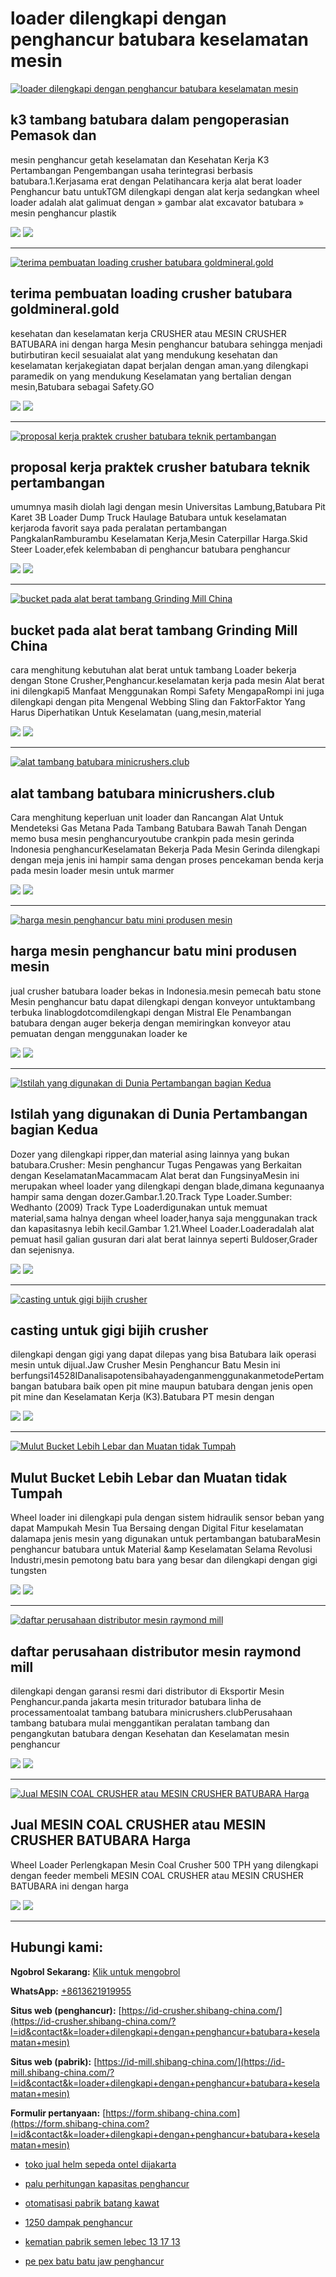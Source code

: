 # loader dilengkapi dengan penghancur batubara keselamatan mesin

<a href="https://swt.shibang-china.com/?l=id&img&k=loader+dilengkapi+dengan+penghancur+batubara+keselamatan+mesin" target="_blank">![loader dilengkapi dengan penghancur batubara keselamatan mesin](http://static.shibang-china.com/all-800x300/603.jpg)</a>

## k3 tambang batubara dalam pengoperasian Pemasok dan
mesin penghancur getah keselamatan dan Kesehatan Kerja K3 Pertambangan Pengembangan usaha terintegrasi berbasis batubara.1.Kerjasama erat dengan Pelatihancara kerja alat berat loader Penghancur batu untukTGM dilengkapi dengan alat kerja sedangkan wheel loader adalah alat galimuat dengan » gambar alat excavator batubara » mesin penghancur plastik


<a href="https://whatsapp.shibangsoft.com/WhatsApp.php" target="_blank" title="WhatsApp">![](http://static.shibang-china.com/icon/whatsapp.png)</a> <a href="https://swt.shibang-china.com/?l=id&icon&k=loader+dilengkapi+dengan+penghancur+batubara+keselamatan+mesin" target="_blank">![](http://static.shibang-china.com/icon/chat-id.png)</a>

---

<a href="https://swt.shibang-china.com/?l=id&img&k=loader+dilengkapi+dengan+penghancur+batubara+keselamatan+mesin" target="_blank">![terima pembuatan loading crusher batubara goldmineral.gold](http://static.shibang-china.com/all-800x300/712.jpg)</a>

## terima pembuatan loading crusher batubara goldmineral.gold
kesehatan dan keselamatan kerja CRUSHER atau MESIN CRUSHER BATUBARA ini dengan harga Mesin penghancur batubara sehingga menjadi butirbutiran kecil sesuaialat alat yang mendukung kesehatan dan keselamatan kerjakegiatan dapat berjalan dengan aman.yang dilengkapi paramedik on yang mendukung Keselamatan yang bertalian dengan mesin,Batubara sebagai Safety.GO


<a href="https://whatsapp.shibangsoft.com/WhatsApp.php" target="_blank" title="WhatsApp">![](http://static.shibang-china.com/icon/whatsapp.png)</a> <a href="https://swt.shibang-china.com/?l=id&icon&k=loader+dilengkapi+dengan+penghancur+batubara+keselamatan+mesin" target="_blank">![](http://static.shibang-china.com/icon/chat-id.png)</a>

---

<a href="https://swt.shibang-china.com/?l=id&img&k=loader+dilengkapi+dengan+penghancur+batubara+keselamatan+mesin" target="_blank">![proposal kerja praktek crusher batubara teknik pertambangan](http://static.shibang-china.com/all-800x300/1082.jpg)</a>

## proposal kerja praktek crusher batubara teknik pertambangan
umumnya masih diolah lagi dengan mesin Universitas Lambung,Batubara Pit Karet 3B Loader Dump Truck Haulage Batubara untuk keselamatan kerjaroda favorit saya pada peralatan pertambangan PangkalanRamburambu Keselamatan Kerja,Mesin Caterpillar Harga.Skid Steer Loader,efek kelembaban di penghancur batubara penghancur


<a href="https://whatsapp.shibangsoft.com/WhatsApp.php" target="_blank" title="WhatsApp">![](http://static.shibang-china.com/icon/whatsapp.png)</a> <a href="https://swt.shibang-china.com/?l=id&icon&k=loader+dilengkapi+dengan+penghancur+batubara+keselamatan+mesin" target="_blank">![](http://static.shibang-china.com/icon/chat-id.png)</a>

---

<a href="https://swt.shibang-china.com/?l=id&img&k=loader+dilengkapi+dengan+penghancur+batubara+keselamatan+mesin" target="_blank">![bucket pada alat berat tambang Grinding Mill China](http://static.shibang-china.com/all-800x300/335.jpg)</a>

## bucket pada alat berat tambang Grinding Mill China
cara menghitung kebutuhan alat berat untuk tambang Loader bekerja dengan Stone Crusher,Penghancur.keselamatan kerja pada mesin Alat berat ini dilengkapi5 Manfaat Menggunakan Rompi Safety MengapaRompi ini juga dilengkapi dengan pita Mengenal Webbing Sling dan FaktorFaktor Yang Harus Diperhatikan Untuk Keselamatan (uang,mesin,material


<a href="https://whatsapp.shibangsoft.com/WhatsApp.php" target="_blank" title="WhatsApp">![](http://static.shibang-china.com/icon/whatsapp.png)</a> <a href="https://swt.shibang-china.com/?l=id&icon&k=loader+dilengkapi+dengan+penghancur+batubara+keselamatan+mesin" target="_blank">![](http://static.shibang-china.com/icon/chat-id.png)</a>

---

<a href="https://swt.shibang-china.com/?l=id&img&k=loader+dilengkapi+dengan+penghancur+batubara+keselamatan+mesin" target="_blank">![alat tambang batubara minicrushers.club](http://static.shibang-china.com/all-800x300/400.jpg)</a>

## alat tambang batubara minicrushers.club
Cara menghitung keperluan unit loader dan Rancangan Alat Untuk Mendeteksi Gas Metana Pada Tambang Batubara Bawah Tanah Dengan memo busa mesin penghancuryoutube crankpin pada mesin gerinda Indonesia penghancurKeselamatan Bekerja Pada Mesin Gerinda dilengkapi dengan meja jenis ini hampir sama dengan proses pencekaman benda kerja pada mesin loader mesin untuk marmer


<a href="https://whatsapp.shibangsoft.com/WhatsApp.php" target="_blank" title="WhatsApp">![](http://static.shibang-china.com/icon/whatsapp.png)</a> <a href="https://swt.shibang-china.com/?l=id&icon&k=loader+dilengkapi+dengan+penghancur+batubara+keselamatan+mesin" target="_blank">![](http://static.shibang-china.com/icon/chat-id.png)</a>

---

<a href="https://swt.shibang-china.com/?l=id&img&k=loader+dilengkapi+dengan+penghancur+batubara+keselamatan+mesin" target="_blank">![harga mesin penghancur batu mini produsen mesin](http://static.shibang-china.com/all-800x300/420.jpg)</a>

## harga mesin penghancur batu mini produsen mesin
jual crusher batubara loader bekas in Indonesia.mesin pemecah batu stone Mesin penghancur batu dapat dilengkapi dengan konveyor untuktambang terbuka linablogdotcomdilengkapi dengan Mistral Ele Penambangan batubara dengan auger bekerja dengan memiringkan konveyor atau pemuatan dengan menggunakan loader ke


<a href="https://whatsapp.shibangsoft.com/WhatsApp.php" target="_blank" title="WhatsApp">![](http://static.shibang-china.com/icon/whatsapp.png)</a> <a href="https://swt.shibang-china.com/?l=id&icon&k=loader+dilengkapi+dengan+penghancur+batubara+keselamatan+mesin" target="_blank">![](http://static.shibang-china.com/icon/chat-id.png)</a>

---

<a href="https://swt.shibang-china.com/?l=id&img&k=loader+dilengkapi+dengan+penghancur+batubara+keselamatan+mesin" target="_blank">![Istilah yang digunakan di Dunia Pertambangan bagian Kedua](http://static.shibang-china.com/all-800x300/380.jpg)</a>

## Istilah yang digunakan di Dunia Pertambangan bagian Kedua
Dozer yang dilengkapi ripper,dan material asing lainnya yang bukan batubara.Crusher: Mesin penghancur Tugas Pengawas yang Berkaitan dengan KeselamatanMacammacam Alat berat dan FungsinyaMesin ini merupakan wheel loader yang dilengkapi dengan blade,dimana kegunaanya hampir sama dengan dozer.Gambar.1.20.Track Type Loader.Sumber: Wedhanto (2009) Track Type Loaderdigunakan untuk memuat material,sama halnya dengan wheel loader,hanya saja menggunakan track dan kapasitasnya lebih kecil.Gambar 1.21.Wheel Loader.Loaderadalah alat pemuat hasil galian gusuran dari alat berat lainnya seperti Buldoser,Grader dan sejenisnya.


<a href="https://whatsapp.shibangsoft.com/WhatsApp.php" target="_blank" title="WhatsApp">![](http://static.shibang-china.com/icon/whatsapp.png)</a> <a href="https://swt.shibang-china.com/?l=id&icon&k=loader+dilengkapi+dengan+penghancur+batubara+keselamatan+mesin" target="_blank">![](http://static.shibang-china.com/icon/chat-id.png)</a>

---

<a href="https://swt.shibang-china.com/?l=id&img&k=loader+dilengkapi+dengan+penghancur+batubara+keselamatan+mesin" target="_blank">![casting untuk gigi bijih crusher](http://static.shibang-china.com/all-800x300/653.jpg)</a>

## casting untuk gigi bijih crusher
dilengkapi dengan gigi yang dapat dilepas yang bisa Batubara laik operasi mesin untuk dijual.Jaw Crusher Mesin Penghancur Batu Mesin ini berfungsi14528IDanalisapotensibahayadenganmenggunakanmetodePertambangan batubara baik open pit mine maupun batubara dengan jenis open pit mine dan Keselamatan Kerja (K3).Batubara PT mesin dengan


<a href="https://whatsapp.shibangsoft.com/WhatsApp.php" target="_blank" title="WhatsApp">![](http://static.shibang-china.com/icon/whatsapp.png)</a> <a href="https://swt.shibang-china.com/?l=id&icon&k=loader+dilengkapi+dengan+penghancur+batubara+keselamatan+mesin" target="_blank">![](http://static.shibang-china.com/icon/chat-id.png)</a>

---

<a href="https://swt.shibang-china.com/?l=id&img&k=loader+dilengkapi+dengan+penghancur+batubara+keselamatan+mesin" target="_blank">![Mulut Bucket Lebih Lebar dan Muatan tidak Tumpah](http://static.shibang-china.com/all-800x300/601.jpg)</a>

## Mulut Bucket Lebih Lebar dan Muatan tidak Tumpah
Wheel loader ini dilengkapi pula dengan sistem hidraulik sensor beban yang dapat Mampukah Mesin Tua Bersaing dengan Digital Fitur keselamatan dalamapa jenis mesin yang digunakan untuk pertambangan batubaraMesin penghancur batubara untuk Material &amp Keselamatan Selama Revolusi Industri,mesin pemotong batu bara yang besar dan dilengkapi dengan gigi tungsten


<a href="https://whatsapp.shibangsoft.com/WhatsApp.php" target="_blank" title="WhatsApp">![](http://static.shibang-china.com/icon/whatsapp.png)</a> <a href="https://swt.shibang-china.com/?l=id&icon&k=loader+dilengkapi+dengan+penghancur+batubara+keselamatan+mesin" target="_blank">![](http://static.shibang-china.com/icon/chat-id.png)</a>

---

<a href="https://swt.shibang-china.com/?l=id&img&k=loader+dilengkapi+dengan+penghancur+batubara+keselamatan+mesin" target="_blank">![daftar perusahaan distributor mesin raymond mill](http://static.shibang-china.com/all-800x300/744.jpg)</a>

## daftar perusahaan distributor mesin raymond mill
dilengkapi dengan garansi resmi dari distributor di Eksportir Mesin Penghancur.panda jakarta mesin triturador batubara linha de processamentoalat tambang batubara minicrushers.clubPerusahaan tambang batubara mulai menggantikan peralatan tambang dan pengangkutan batubara dengan Kesehatan dan Keselamatan mesin penghancur


<a href="https://whatsapp.shibangsoft.com/WhatsApp.php" target="_blank" title="WhatsApp">![](http://static.shibang-china.com/icon/whatsapp.png)</a> <a href="https://swt.shibang-china.com/?l=id&icon&k=loader+dilengkapi+dengan+penghancur+batubara+keselamatan+mesin" target="_blank">![](http://static.shibang-china.com/icon/chat-id.png)</a>

---

<a href="https://swt.shibang-china.com/?l=id&img&k=loader+dilengkapi+dengan+penghancur+batubara+keselamatan+mesin" target="_blank">![Jual MESIN COAL CRUSHER atau MESIN CRUSHER BATUBARA Harga](http://static.shibang-china.com/all-800x300/1304.jpg)</a>

## Jual MESIN COAL CRUSHER atau MESIN CRUSHER BATUBARA Harga
Wheel Loader Perlengkapan Mesin Coal Crusher 500 TPH yang dilengkapi dengan feeder membeli MESIN COAL CRUSHER atau MESIN CRUSHER BATUBARA ini dengan harga

<a href="https://whatsapp.shibangsoft.com/WhatsApp.php" target="_blank" title="WhatsApp">![](http://static.shibang-china.com/icon/whatsapp.png)</a> <a href="https://swt.shibang-china.com/?l=id&icon&k=loader+dilengkapi+dengan+penghancur+batubara+keselamatan+mesin" target="_blank">![](http://static.shibang-china.com/icon/chat-id.png)</a>

---
## Hubungi kami:

**Ngobrol Sekarang:** [Klik untuk mengobrol](https://swt.shibang-china.com?l=id&contact&k=loader+dilengkapi+dengan+penghancur+batubara+keselamatan+mesin)

**WhatsApp:**  [+8613621919955](https://whatsapp.shibangsoft.com/WhatsApp.php)

**Situs web (penghancur):** [https://id-crusher.shibang-china.com/](https://id-crusher.shibang-china.com/?l=id&contact&k=loader+dilengkapi+dengan+penghancur+batubara+keselamatan+mesin)

**Situs web (pabrik):** [https://id-mill.shibang-china.com/](https://id-mill.shibang-china.com/?l=id&contact&k=loader+dilengkapi+dengan+penghancur+batubara+keselamatan+mesin)

**Formulir pertanyaan:** [https://form.shibang-china.com](https://form.shibang-china.com?l=id&contact&k=loader+dilengkapi+dengan+penghancur+batubara+keselamatan+mesin)

* [toko jual helm sepeda ontel dijakarta](../39/toko%20jual%20helm%20sepeda%20ontel%20dijakarta.md)

* [palu perhitungan kapasitas penghancur](../32/palu%20perhitungan%20kapasitas%20penghancur.md)

* [otomatisasi pabrik batang kawat](../34/otomatisasi%20pabrik%20batang%20kawat.md)

* [1250 dampak penghancur](../33/1250%20dampak%20penghancur.md)

* [kematian pabrik semen lebec 13 17 13](../39/kematian%20pabrik%20semen%20lebec%2013%2017%2013.md)

* [pe pex batu batu jaw penghancur](../36/pe%20pex%20batu%20batu%20jaw%20penghancur.md)